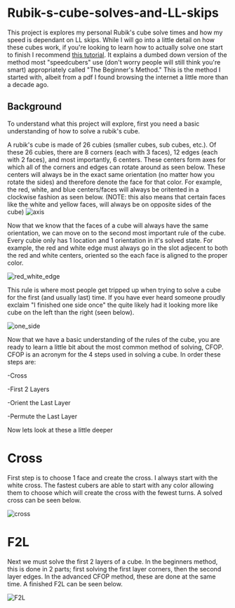 # Rubik-s-cube-solves-and-LL-skips

This project is explores my personal Rubik's cube solve times and how my speed is dependant on LL skips. While I will go into a little detail on how these cubes work, if you're looking to learn how to actually solve one start to finish I recommend [this tutorial](https://www.youtube.com/watch?v=R-R0KrXvWbc&t=1109s). It explains a dumbed down version of the method most "speedcubers" use (don't worry people will still think you're smart) appropriately called "The Beginner's Method." This is the method I started with, albeit from a pdf I found browsing the internet a little more than a decade ago.

## Background

To understand what this project will explore, first you need a basic understanding of how to solve a rubik's cube.

A rubik's cube is made of 26 cubies (smaller cubes, sub cubes, etc.). Of these 26 cubies, there are 8 corners (each with 3 faces), 12 edges (each with 2 faces), and most importantly, 6 centers. These centers form axes for which all of the corners and edges can rotate around as seen below. These centers will always be in the exact same orientation (no matter how you rotate the sides) and therefore denote the face for that color. For example, the red, white, and blue centers/faces will always be oritented in a clockwise fashion as seen below. (NOTE: this also means that certain faces like the white and yellow faces, will always be on opposite sides of the cube)
![axis](https://user-images.githubusercontent.com/65193347/107472318-bb543580-6b3c-11eb-9d47-fb84f73b10b0.png)

Now that we know that the faces of a cube will always have the same orientation, we can move on to the second most important rule of the cube. Every cubie only has 1 location and 1 orientation in it's solved state. For example, the red and white edge must always go in the slot adjecent to both the red and white centers, oriented so the each face is aligned to the proper color.

![red_white_edge](https://user-images.githubusercontent.com/65193347/107471264-e047a900-6b3a-11eb-8ce1-c435b396f846.png)

This rule is where most people get tripped up when trying to solve a cube for the first (and usually last) time. If you have ever heard someone proudly exclaim "I finished one side once" the quite likely had it looking more like cube on the left than the right (seen below).

![one_side](https://user-images.githubusercontent.com/65193347/107471935-091c6e00-6b3c-11eb-8e24-9bbabfb52e4b.png)

Now that we have a basic understanding of the rules of the cube, you are ready to learn a little bit about the most common method of solving, CFOP.
CFOP is an acronym for the 4 steps used in solving a cube. In order these steps are:

-Cross

-First 2 Layers

-Orient the Last Layer

-Permute the Last Layer

Now lets look at these a little deeper

# Cross

First step is to choose 1 face and create the cross. I always start with the white cross. The fastest cubers are able to start with any color allowing them to choose which will create the cross with the fewest turns. A solved cross can be seen below.

![cross](https://user-images.githubusercontent.com/65193347/107473453-bee8bc00-6b3e-11eb-82c5-1f2326d237d5.png)

# F2L

Next we must solve the first 2 layers of a cube. In the beginners method, this is done in 2 parts; first solving the first layer corners, then the second layer edges. In the advanced CFOP method, these are done at the same time. A finished F2L can be seen below.

![F2L](https://user-images.githubusercontent.com/65193347/107474386-4125b000-6b40-11eb-89cf-c8b12b30ac78.png)



